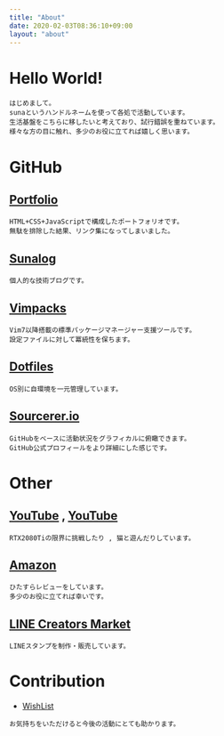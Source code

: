 ```yaml
---
title: "About"
date: 2020-02-03T08:36:10+09:00
layout: "about"
---
```


# Hello World!
```
はじめまして。
sunaというハンドルネームを使って各処で活動しています。
生活基盤をこちらに移したいと考えており、試行錯誤を重ねています。
様々な方の目に触れ、多少のお役に立てれば嬉しく思います。
```

# GitHub
## [Portfolio](https://ghsable.github.io)
```
HTML+CSS+JavaScriptで構成したポートフォリオです。
無駄を排除した結果、リンク集になってしまいました。
```

## [Sunalog](https://ghsable.github.io/sunalog)
```
個人的な技術ブログです。
```

## [Vimpacks](https://ghsable.github.io/vimpacks)
```
Vim7以降搭載の標準パッケージマネージャー支援ツールです。
設定ファイルに対して冪統性を保ちます。
```

## [Dotfiles](https://ghsable.github.io/dotfiles)
```
OS別に自環境を一元管理しています。
```

## [Sourcerer.io](https://sourcerer.io/ghsable)
```
GitHubをベースに活動状況をグラフィカルに俯瞰できます。
GitHub公式プロフィールをより詳細にした感じです。
```

# Other
## [YouTube](https://youtube.com/user/SunaTune) , [YouTube](https://www.youtube.com/channel/UCZ6aj_JfxKjkaV8BLGw3WBw)
```
RTX2080Tiの限界に挑戦したり , 猫と遊んだりしています。
```

## [Amazon](https://amazon.co.jp/gp/profile/amzn1.account.AGWZCJTUD6SUXZY2BMMLHER3THKQ/ref=cm_cr_othr_d_gw_tr?ie=UTF8)
```
ひたすらレビューをしています。
多少のお役に立てれば幸いです。
```

## [LINE Creators Market](https://store.line.me/stickershop/author/1226923)
```
LINEスタンプを制作・販売しています。
```

# Contribution
* [WishList](https://amazon.jp/hz/wishlist/ls/2VX9TT6G43DHR?ref_=wl_share)
```
お気持ちをいただけると今後の活動にとても助かります。
```

